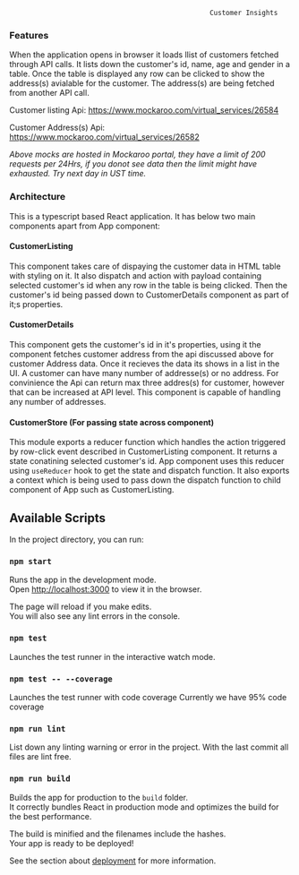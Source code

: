                                                       Customer Insights

### Features
When the application opens in browser it loads llist of customers fetched through API calls. It lists down the customer's id, name, age and gender in a table. Once the table is displayed any row can be clicked to show the address(s) avialable for the customer. The address(s) are being fetched from another API call.

Customer listing Api: https://www.mockaroo.com/virtual_services/26584

Customer Address(s) Api: https://www.mockaroo.com/virtual_services/26582

*Above mocks are hosted in Mockaroo portal, they have a limit of 200 requests per 24Hrs, if you donot see data then the limit might have exhausted. Try next day in UST time.*

### Architecture

This is a typescript based React application. It has below two main components apart from App component:

#### CustomerListing

This component takes care of dispaying the customer data in HTML table with styling on it. It also dispatch and action with payload containing selected customer's id when any row in the table is being clicked. Then the customer's id being passed down to CustomerDetails component as part of it;s properties.

#### CustomerDetails

This component gets the customer's id in it's properties, using it the component fetches customer address from the api discussed above for customer Address data. Once it recieves the data its shows in a list in the UI. A customer can have many number of addresse(s) or no address. For convinience the Api can return max three addres(s) for customer, however that can be increased at API level. This component is capable of handling any number of addresses.

#### CustomerStore (For passing state across component)

This module exports a reducer function which handles the action triggered by row-click event described in CustomerListing component. It returns a state conatining selected customer's id. App component uses this reducer using `useReducer` hook to get the state and dispatch function. It also exports a context which is being used to pass down the dispatch function to child component of App such as CustomerListing.


## Available Scripts

In the project directory, you can run:

### `npm start`

Runs the app in the development mode.<br />
Open [http://localhost:3000](http://localhost:3000) to view it in the browser.

The page will reload if you make edits.<br />
You will also see any lint errors in the console.

### `npm test`

Launches the test runner in the interactive watch mode.<br />

### `npm test -- --coverage`

Launches the test runner with code coverage
Currently we have 95% code coverage

### `npm run lint`

List down any linting warning or error in the project.
With the last commit all files are lint free.

### `npm run build`

Builds the app for production to the `build` folder.<br />
It correctly bundles React in production mode and optimizes the build for the best performance.

The build is minified and the filenames include the hashes.<br />
Your app is ready to be deployed!

See the section about [deployment](https://facebook.github.io/create-react-app/docs/deployment) for more information.

